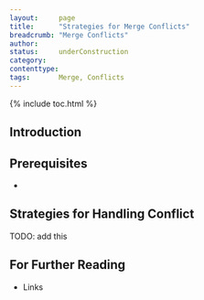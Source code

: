```yaml
---
layout:     page
title:      "Strategies for Merge Conflicts"
breadcrumb: "Merge Conflicts"
author:
status:     underConstruction
category:
contenttype:
tags:       Merge, Conflicts
---
```


{% include toc.html %}

## Introduction

## Prerequisites

*   

## Strategies for Handling Conflict

TODO: add this

## For Further Reading

* Links